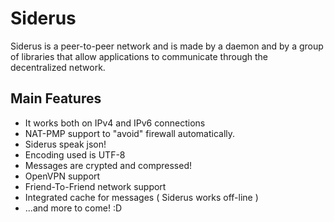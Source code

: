 # Siderus
Siderus is a peer-to-peer network and is made by a daemon and by a group of libraries 
that allow applications to communicate through the decentralized network.

## Main Features
* It works both on IPv4 and IPv6 connections
* NAT-PMP support to "avoid" firewall automatically.
* Siderus speak json!
* Encoding used is UTF-8
* Messages are crypted and compressed!
* OpenVPN support
* Friend-To-Friend network support
* Integrated cache for messages ( Siderus works off-line )
* ...and more to come! :D 